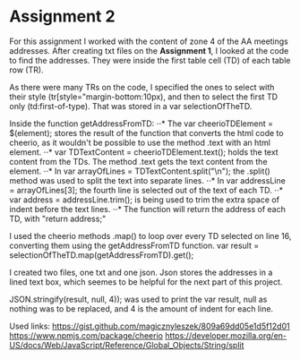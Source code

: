 # Assignment 2

For this assignment I worked with the content of zone 4 of the AA meetings addresses.
After creating txt files on the **Assignment 1**, I looked at the code to find the addresses.
They were inside the first table cell (TD) of each table row (TR). 

As there were many TRs on the code, I specified the ones to select with their style
(tr[style="margin-bottom:10px), and then to select the first TD only (td:first-of-type).
That was stored in a var selectionOfTheTD.

Inside the function getAddressFromTD:
⋅⋅* The var cheerioTDElement = $(element); stores the result of the function that
converts the html code to cheerio, as it wouldn't be possible to use the method
.text with an html element. 
⋅⋅* var TDTextContent = cheerioTDElement.text(); holds the text content from the TDs.
The method .text gets the text content from the element.
⋅⋅* In var arrayOfLines = TDTextContent.split("\n");  the .split() method was used 
to split the text into separate lines.
⋅⋅* In var addressLine = arrayOfLines[3]; the fourth line is selected out of the text of each TD.
⋅⋅* var address = addressLine.trim(); is being used to trim the extra space of indent before the text lines.
⋅⋅* The function will return the address of each TD, with "return address;"

I used the cheerio methods .map() to loop over every TD selected on line 16, converting them using the getAddressFromTD function.
var result = selectionOfTheTD.map(getAddressFromTD).get();

I created two files, one txt and one json. Json stores the addresses in a lined text box, 
which seemes to be helpful for the next part of this project.

JSON.stringify(result, null, 4)); was used to print the var result, null as nothing was to be replaced, and 4 is the amount of indent for each line.

Used links:
<https://gist.github.com/magicznyleszek/809a69dd05e1d5f12d01>
<https://www.npmjs.com/package/cheerio>
<https://developer.mozilla.org/en-US/docs/Web/JavaScript/Reference/Global_Objects/String/split>
